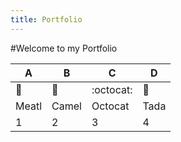 ```yaml
---
title: Portfolio
---
```


#Welcome to my Portfolio

A | B | C | D
----|----|----|----
:metal:|:camel:|:octocat:|:tada:
Meatl | Camel | Octocat | Tada
1 | 2 | 3 | 4
